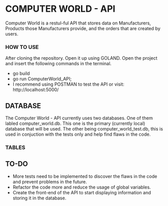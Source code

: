 # COMPUTER WORLD - API
Computer World is a restul-ful API that stores data on Manufacturers, Products those Manufacturers provide, and the orders that are created by users.

### HOW TO USE
After cloning the repository. Open it up using GOLAND. Open the project and insert the following commands in the terminal.
 - go build
 - go run ComputerWorld_API;
 - I recommend using POSTMAN to test the API or visit: http://localhost:5000/

## DATABASE
The Computer World - API currently uses two databases. One of them labled computer_world.db. This one is the primary (currently local) database that will be used. The other being computer_world_test.db, this is used in conjuction with the tests only and help find flaws in the code.

### TABLES

## TO-DO
- More tests need to be implemented to discover the flaws in the code and prevent problems in the future.
- Refactor the code more and reduce the usage of global variables.
- Create the front-end of the API to start displaying information and storing it in the database.
